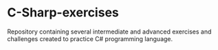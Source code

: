 # C-Sharp-exercises
Repository containing several intermediate and advanced exercises and challenges created to practice C# programming language.
